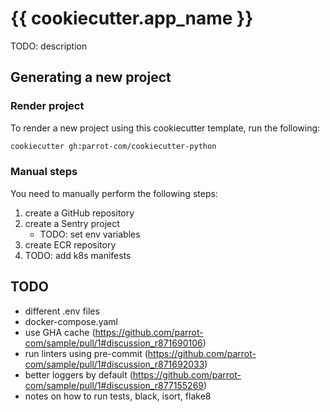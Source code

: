 # {{ cookiecutter.app_name }}

TODO: description

## Generating a new project

### Render project

To render a new project using this cookiecutter template, run the following:

```sh
cookiecutter gh:parrot-com/cookiecutter-python
```

### Manual steps

You need to manually perform the following steps:

1. create a GitHub repository
1. create a Sentry project
    * TODO: set env variables
1. create ECR repository
1. TODO: add k8s manifests

## TODO

* different .env files
* docker-compose.yaml
* use GHA cache (https://github.com/parrot-com/sample/pull/1#discussion_r871690106)
* run linters using pre-commit (https://github.com/parrot-com/sample/pull/1#discussion_r871692033)
* better loggers by default (https://github.com/parrot-com/sample/pull/1#discussion_r877155269)
* notes on how to run tests, black, isort, flake8
